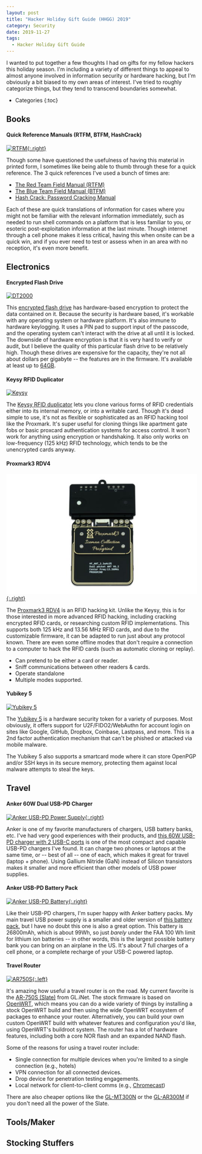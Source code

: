 ```yaml
---
layout: post
title: "Hacker Holiday Gift Guide (HHGG) 2019"
category: Security
date: 2019-11-27
tags:
  - Hacker Holiday Gift Guide
---
```


I wanted to put together a few thoughts I had on gifts for my fellow hackers
this holiday season.  I'm including a variety of different things to appeal to
almost anyone involved in information security or hardware hacking, but I'm
obviously a bit biased to my own areas of interest.  I've tried to roughly
categorize things, but they tend to transcend boundaries somewhat.

<!--more-->

* Categories
{:toc}

## Books ##

#### Quick Reference Manuals (RTFM, BTFM, HashCrack) ####

[![RTFM](//ws-na.amazon-adsystem.com/widgets/q?_encoding=UTF8&ASIN=1494295504&Format=_SL160_&ID=AsinImage&MarketPlace=US&ServiceVersion=20070822&WS=1&tag=systemovecom-20&language=en_US){:.right}](https://amzn.to/2L0jrHn)

Though some have questioned the usefulness of having this material in printed
form, I sometimes like being able to thumb through these for a quick reference.
The 3 quick references I've used a bunch of times are:

* [The Red Team Field Manual (RTFM)](https://amzn.to/2L0jrHn)
* [The Blue Team Field Manual (BTFM)](https://amzn.to/35HmvjE)
* [Hash Crack: Password Cracking Manual](https://amzn.to/2ONdOgK)

Each of these are quick translations of information for cases where you might
not be familiar with the relevant information immediately, such as needed to run
shell commands on a platform that is less familiar to you, or esoteric
post-exploitation information at the last minute.  Though internet through a
cell phone makes it less critical, having this when onsite can be a quick win,
and if you ever need to test or assess when in an area with no reception, it's
even more benefit.

## Electronics ##

#### Encrypted Flash Drive ####

[![DT2000](//ws-na.amazon-adsystem.com/widgets/q?_encoding=UTF8&ASIN=B074QLHJR4&Format=_SL160_&ID=AsinImage&MarketPlace=US&ServiceVersion=20070822&WS=1&tag=systemovecom-20&language=en_US)](https://amzn.to/34u2ufY)

This [encrypted flash drive](https://amzn.to/34u2ufY) has hardware-based
encryption to protect the data contained on it.  Because the security is
hardware based, it's workable with any operating system or hardware platform.
It's also immune to hardware keylogging.  It uses a PIN pad to support
input of the passcode, and the operating system can't interact with the drive at
all until it is locked.  The downside of hardware encryption is that it is very
hard to verify or audit, but I believe the quality of this particular flash
drive to be relatively high.  Though these drives are expensive for the
capacity, they're not all about dollars per gigabyte -- the features are in the
firmware.  It's available at least up to [64GB](https://amzn.to/2QUBRgt).

#### Keysy RFID Duplicator ####

[![Keysy](//ws-na.amazon-adsystem.com/widgets/q?_encoding=UTF8&ASIN=B07D7K2LCB&Format=_SL160_&ID=AsinImage&MarketPlace=US&ServiceVersion=20070822&WS=1&tag=systemovecom-20&language=en_US)](https://amzn.to/33r99X1)

The [Keysy RFID duplicator](https://amzn.to/33r99X1) lets you clone various
forms of RFID credentials either into its internal memory, or into a writable
card.  Though it's dead simple to use, it's not as flexible or sophisticated as
an RFID hacking tool like the Proxmark.  It's super useful for cloning things
like apartment gate fobs or basic proxcard authentication systems for access
control.  It won't work for anything using encryption or handshaking.  It also
only works on low-frequency (125 kHz) RFID technology, which tends to be the
unencrypted cards anyway.

#### Proxmark3 RDV4 ####

[![Proxmark3](/img/blog/gifts2019/proxmark3.jpg){:.right}](https://hackerwarehouse.com/product/proxmark3-rdv4-kit/)

The [Proxmark3 RDV4](https://hackerwarehouse.com/product/proxmark3-rdv4-kit/) is
an RFID hacking kit.  Unlike the Keysy, this is for those interested in more
advanced RFID hacking, including cracking encrypted RFID cards, or researching
custom RFID implementations.  This supports both 125 kHz and 13.56 MHz RFID
cards, and due to the customizable firmware, it can be adapted to run just about
any protocol known.  There are even some offline modes that don't require a
connection to a computer to hack the RFID cards (such as automatic cloning or
replay).

* Can pretend to be either a card or reader.
* Sniff communications between other readers & cards.
* Operate standalone
* Multiple modes supported.

#### Yubikey 5 ####

[![Yubikey 5](//ws-na.amazon-adsystem.com/widgets/q?_encoding=UTF8&ASIN=B07HBD71HL&Format=_SL160_&ID=AsinImage&MarketPlace=US&ServiceVersion=20070822&WS=1&tag=systemovecom-20&language=en_US)](https://amzn.to/35HusoY)

The [Yubikey 5](https://amzn.to/35HusoY) is a hardware security token for a
variety of purposes.  Most obviously, it offers support for U2F/FIDO2/WebAuthn
for account login on sites like Google, GitHub, Dropbox, Coinbase, Lastpass, and
more.  This is a 2nd factor authentication mechanism that can't be phished or
attacked via mobile malware.

The Yubikey 5 also supports a smartcard mode where it can store OpenPGP and/or
SSH keys in its secure memory, protecting them against local malware attempts to
steal the keys.

## Travel ##

#### Anker 60W Dual USB-PD Charger ####

[![Anker USB-PD Power Supply](//ws-na.amazon-adsystem.com/widgets/q?_encoding=UTF8&ASIN=B07DFGXLY4&Format=_SL160_&ID=AsinImage&MarketPlace=US&ServiceVersion=20070822&WS=1&tag=systemovecom-20&language=en_US){:.right}](https://amzn.to/33sPLcn)

Anker is one of my favorite manufacturers of chargers, USB battery banks, etc.
I've had very good experiences with their products, and [this 60W USB-PD charger
with 2 USB-C ports](https://amzn.to/33sPLcn) is one of the most compact and
capable USB-PD chargers I've found.  It can charge two phones or laptops at the
same time, or -- best of all -- one of each, which makes it great for travel
(laptop + phone).  Using Gallium Nitride (GaN) instead of Silicon transistors
makes it smaller and more efficient than other models of USB power supplies.

#### Anker USB-PD Battery Pack ####

[![Anker USB-PD Battery](//ws-na.amazon-adsystem.com/widgets/q?_encoding=UTF8&ASIN=B01MZ61PRW&Format=_SL160_&ID=AsinImage&MarketPlace=US&ServiceVersion=20070822&WS=1&tag=systemovecom-20&language=en_US){:.right}](https://amzn.to/2pWPPTU)

Like their USB-PD chargers, I'm super happy with Anker battery packs.  My main
travel USB power supply is a smaller and older version of [this battery pack](https://amzn.to/2pWPPTU), but
I have no doubt this one is also a great option.  This battery is 26800mAh,
which is about 99Wh, so just *barely* under the FAA 100 Wh limit for lithium ion
batteries -- in other words, this is the largest possible battery bank you can
bring on an airplane in the US.  It's about 7 full charges of a cell phone, or a
complete recharge of your USB-C powered laptop.

#### Travel Router ####

[![AR750S](//ws-na.amazon-adsystem.com/widgets/q?_encoding=UTF8&ASIN=B07GBXMBQF&Format=_SL160_&ID=AsinImage&MarketPlace=US&ServiceVersion=20070822&WS=1&tag=systemovecom-20&language=en_US){:.left}](https://amzn.to/37TIh5E)

It's amazing how useful a travel router is on the road.  My current favorite is
the [AR-750S (Slate)](https://amzn.to/37TIh5E) from GL.iNet.  The stock firmware
is based on [OpenWRT](https://openwrt.org/), which means you can do a wide
variety of things by installing a stock OpenWRT build and then using the wide
OpenWRT ecosystem of packages to enhance your router.  Alternatively, you can
build your own custom OpenWRT build with whatever features and configuration
you'd like, using OpenWRT's buildroot system.  The router has a lot of hardware
features, including both a core NOR flash and an expanded NAND flash.

Some of the reasons for using a travel router include:

* Single connection for multiple devices when you're limited to a single
  connection (e.g., hotels)
* VPN connection for all connected devices.
* Drop device for penetration testing engagements.
* Local network for client-to-client comms (e.g.,
  [Chromecast](https://store.google.com/us/product/chromecast))

There are also cheaper options like the [GL-MT300N](https://amzn.to/2rwyEcf) or
the [GL-AR300M](https://amzn.to/2OTbTHs) if you don't need all the power of the
Slate.

## Tools/Maker ##

## Stocking Stuffers ##
